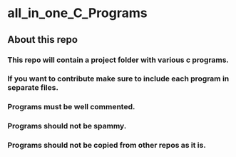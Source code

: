 # all_in_one_C_Programs
## About this repo
### This repo will contain a project folder with various c programs.
### If you want to contribute make sure to include each program in separate files.
### Programs must be well commented.
### Programs should not be spammy.
### Programs should not be copied from other repos as it is.
